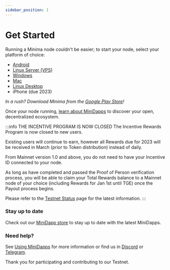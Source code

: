 ```yaml
---
sidebar_position: 1
---
```


# Get Started

Running a Minima node couldn't be easier; to start your node, select your platform of choice:

- [Android](/docs/runanode/selectplatform/android_v9_and_up)<br/>
- [Linux Server (VPS)](/docs/runanode/selectplatform/linux_vps)<br/>
- [Windows](/docs/runanode/selectplatform/windows)<br/>
- [Mac](/docs/runanode/selectplatform/mac)<br/>
- [Linux Desktop](/docs/runanode/selectplatform/linux_desktop)<br/>
- iPhone (due 2023)<br/>

*In a rush? Download Minima from the [Google Play Store](https://play.google.com/store/apps/details?id=com.minima.android&hl=en&gl=US)!*

Once your node running, [learn about MiniDapps](/docs/learn/minidapps/minidappsintro) to discover your open, decentralized ecosystem. 

:::info THE INCENTIVE PROGRAM IS NOW CLOSED
The Incentive Rewards Program is now closed to new users.

Existing users will continue to earn, however all Rewards due for 2023 will be received in March (prior to Token distribution) instead of daily.

From Mainnet version 1.0 and above, you do not need to have your Incentive ID connected to your node.
 
As long as have completed and passed the Proof of Person verification process, you will be able to claim your Total Rewards balance to a Mainnet node of your choice (including Rewards for Jan 1st until TGE) once the Payout process begins.

Please refer to the [Testnet Status](/docs/runanode/testnetstatus/) page for the latest information.
:::

### Stay up to date

Check out our [MiniDapp store](https://minidapps.minima.global/) to stay up to date with the latest MiniDapps.

### Need help?

See [Using MiniDapps](/docs/runanode/usingminidapps) for more information or find us in [Discord](https://discord.gg/minima) or [Telegram](https://t.me/Minima_Global).

Thank you for participating and contributing to our Testnet.